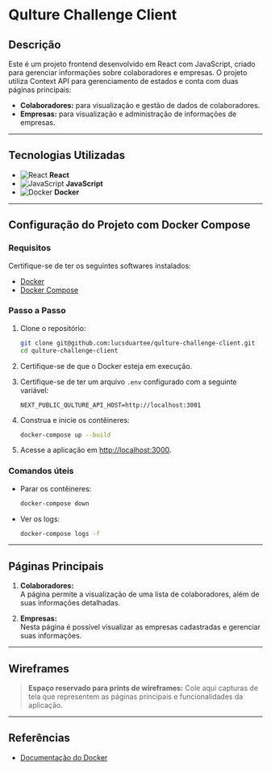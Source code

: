 # Qulture Challenge Client

## Descrição
Este é um projeto frontend desenvolvido em React com JavaScript, criado para gerenciar informações sobre colaboradores e empresas. O projeto utiliza Context API para gerenciamento de estados e conta com duas páginas principais:
- **Colaboradores:** para visualização e gestão de dados de colaboradores.
- **Empresas:** para visualização e administração de informações de empresas.

---

## Tecnologias Utilizadas
- ![React](https://img.shields.io/badge/React-61DAFB?style=flat-square&logo=react&logoColor=white) **React**
- ![JavaScript](https://img.shields.io/badge/JavaScript-F7DF1E?style=flat-square&logo=javascript&logoColor=black) **JavaScript**
- ![Docker](https://img.shields.io/badge/Docker-2496ED?style=flat-square&logo=docker&logoColor=white) **Docker**

---

## Configuração do Projeto com Docker Compose

### Requisitos
Certifique-se de ter os seguintes softwares instalados:
- [Docker](https://docs.docker.com/get-docker/)
- [Docker Compose](https://docs.docker.com/compose/install/)

### Passo a Passo
1. Clone o repositório:
   ```bash
   git clone git@github.com:lucsduartee/qulture-challenge-client.git
   cd qulture-challenge-client
   ```

2. Certifique-se de que o Docker esteja em execução.

3. Certifique-se de ter um arquivo `.env` configurado com a seguinte variável:
   ```env
   NEXT_PUBLIC_QULTURE_API_HOST=http://localhost:3001
   ```

4. Construa e inicie os contêineres:
   ```bash
   docker-compose up --build
   ```

5. Acesse a aplicação em [http://localhost:3000](http://localhost:3000).

### Comandos úteis
- Parar os contêineres:
  ```bash
  docker-compose down
  ```
- Ver os logs:
  ```bash
  docker-compose logs -f
  ```

---

## Páginas Principais

1. **Colaboradores:**  
   A página permite a visualização de uma lista de colaboradores, além de suas informações detalhadas.

2. **Empresas:**  
   Nesta página é possível visualizar as empresas cadastradas e gerenciar suas informações.

---

## Wireframes
> **Espaço reservado para prints de wireframes:**
> Cole aqui capturas de tela que representem as páginas principais e funcionalidades da aplicação.

---

## Referências
- [Documentação do Docker](https://docs.docker.com/)

